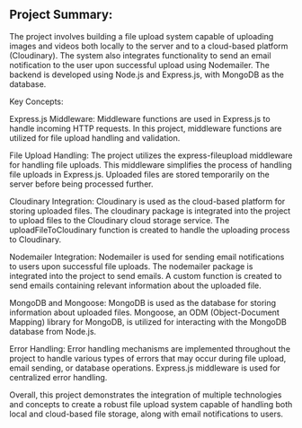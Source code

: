 ## Project Summary:

The project involves building a file upload system capable of uploading images and videos both locally to the server and to a cloud-based platform (Cloudinary). The system also integrates functionality to send an email notification to the user upon successful upload using Nodemailer. The backend is developed using Node.js and Express.js, with MongoDB as the database.

Key Concepts:

Express.js Middleware: Middleware functions are used in Express.js to handle incoming HTTP requests. In this project, middleware functions are utilized for file upload handling and validation.

File Upload Handling: The project utilizes the express-fileupload middleware for handling file uploads. This middleware simplifies the process of handling file uploads in Express.js. Uploaded files are stored temporarily on the server before being processed further.

Cloudinary Integration: Cloudinary is used as the cloud-based platform for storing uploaded files. The cloudinary package is integrated into the project to upload files to the Cloudinary cloud storage service. The uploadFileToCloudinary function is created to handle the uploading process to Cloudinary.

Nodemailer Integration: Nodemailer is used for sending email notifications to users upon successful file uploads. The nodemailer package is integrated into the project to send emails. A custom function is created to send emails containing relevant information about the uploaded file.

MongoDB and Mongoose: MongoDB is used as the database for storing information about uploaded files. Mongoose, an ODM (Object-Document Mapping) library for MongoDB, is utilized for interacting with the MongoDB database from Node.js.

Error Handling: Error handling mechanisms are implemented throughout the project to handle various types of errors that may occur during file upload, email sending, or database operations. Express.js middleware is used for centralized error handling.

Overall, this project demonstrates the integration of multiple technologies and concepts to create a robust file upload system capable of handling both local and cloud-based file storage, along with email notifications to users.




